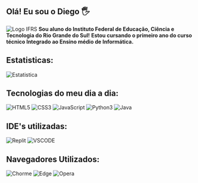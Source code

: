 ## Olá! Eu sou o Diego 🖐️
![Logo IFRS](https://ifrs.edu.br/wp-content/uploads/2022/08/Logo-IFRS-cores-sem-fundo-Horizontal.png)
**Sou aluno do Instituto Federal de Educação, Ciência e Tecnologia do Rio Grande do Sul!**
**Estou cursando o primeiro ano do curso técnico Integrado ao Ensino médio de Informática.**

## Estatisticas:
![Estatistica](https://github-readme-stats.vercel.app/api/top-langs/?username=DiegoOliv07&theme=blue-green)

## Tecnologias do meu dia a dia:
![HTML5](https://img.shields.io/badge/HTML5-E34F26?style=for-the-badge&logo=html5&logoColor=white)
![CSS3](https://img.shields.io/badge/CSS3-1572B6?style=for-the-badge&logo=css3&logoColor=white)
![JavaScript](https://img.shields.io/badge/JavaScript-F7DF1E?style=for-the-badge&logo=javascript&logoColor=black)
![Python3](https://img.shields.io/badge/Python-3776AB?style=for-the-badge&logo=python&logoColor=white)
![Java](https://img.shields.io/badge/Java-ED8B00?style=for-the-badge&logo=openjdk&logoColor=white)

## IDE's utilizadas:
![Replit](https://img.shields.io/badge/replit-667881?style=for-the-badge&logo=replit&logoColor=white)
![VSCODE](https://img.shields.io/badge/Visual_Studio_Code-0078D4?style=for-the-badge&logo=visual%20studio%20code&logoColor=white)

## Navegadores Utilizados:
![Chorme](https://img.shields.io/badge/Google_chrome-4285F4?style=for-the-badge&logo=Google-chrome&logoColor=white)
![Edge](https://img.shields.io/badge/Microsoft_Edge-0078D7?style=for-the-badge&logo=Microsoft-edge&logoColor=white)
![Opera](https://img.shields.io/badge/Opera-FF1B2D?style=for-the-badge&logo=Opera&logoColor=white)
